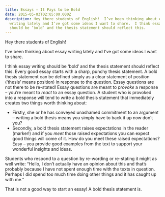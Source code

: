 ```yaml
---
title: Essays – It Pays to be Bold
date: 2015-05-03T02:05:00.000Z
description: Hey there students of English!  I’ve been thinking about essay
  writing lately and I’ve got some ideas I want to share.  I think essay writing
  should be ‘bold’ and the thesis statement should reflect this.
---
```

Hey there students of English!

I’ve been thinking about essay writing lately and I’ve got some ideas I want to share.

I think essay writing should be ‘bold’ and the thesis statement should reflect this. Every good essay starts with a sharp, punchy thesis statement. A bold thesis statement can be defined simply as a clear statement of position (‘thesis’ means position) in response to the question. Essay questions are not there to be re-stated! Essay questions are meant to *provoke* a response – you’re meant to *react* to an essay question. A student who is provoked into a response will tend to write a bold thesis statement that immediately creates two things worth thinking about:

* Firstly, she or he has conveyed unashamed commitment to an argument – writing a bold thesis means you simply have to back it up now don’t you?
* Secondly, a bold thesis statement raises expectations in the reader (marker!) and if you *meet* those raised expectations you can expect good things will come of it. How do you meet these raised expectations? Easy – you provide good examples from the text to support your wonderful insights and ideas.

Students who respond to a question by re-wording or re-stating it might as well write: “Hello, I don’t actually have an opinion about this and that’s probably because I have not spent enough time with the texts in question. Perhaps I did spend too much time doing other things and it has caught up with me.”

That is not a good way to start an essay! A bold thesis statement is.